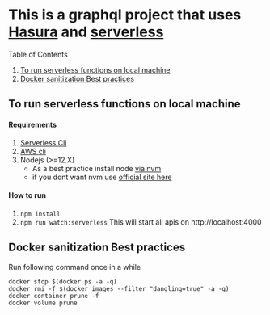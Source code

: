 # This is a graphql project that uses [Hasura](https://www.hasura.io) and [serverless](https://www.serverless.com)

Table of Contents
1. [To run serverless functions on local machine](#to-run-serverless-functions-on-local-machine)
1. [Docker sanitization Best practices](#docker-sanitization-best-practices)

## To run serverless functions on local machine

#### Requirements
1. [Serverless Cli](https://www.serverless.com/framework/docs/getting-started#install-as-a-standalone-binary)
2. [AWS cli](https://docs.aws.amazon.com/cli/latest/userguide/cli-chap-install.html)
3. Nodejs (>=12.X) 
    - As a best practice install node [via nvm](https://github.com/nvm-sh/nvm#installing-and-updating) 
    - if you dont want nvm use [official site here](https://nodejs.org/en/download/)

#### How to run
1. `npm install`
1. `npm run watch:serverless` This will start all apis on http://localhost:4000

## Docker sanitization Best practices
Run following command once in a while 
```
docker stop $(docker ps -a -q) 
docker rmi -f $(docker images --filter "dangling=true" -a -q) 
docker container prune -f 
docker volume prune
```